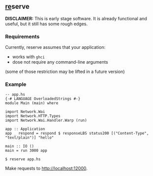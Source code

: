 ## [re](https://github.com/sol/reserve#readme)serve

**DISCLAIMER:** This is early stage software.  It is already functional and
useful, but it still has some rough edges.

### Requirements

Currently, reserve assumes that your application:

 * works with `ghci`
 * dose not require any command-line arguments

(some of those restriction may be lifted in a future version)

### Example

~~~ {.haskell}
-- app.hs
{-# LANGUAGE OverloadedStrings #-}
module Main (main) where

import Network.Wai
import Network.HTTP.Types
import Network.Wai.Handler.Warp (run)

app :: Application
app _ respond = respond $ responseLBS status200 [("Content-Type", "text/plain")] "hello"

main :: IO ()
main = run 3000 app
~~~

```
$ reserve app.hs
```

Make requests to <http://localhost:12000>.
